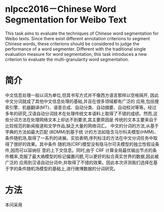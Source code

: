 # nlpcc2016－Chinese Word Segmentation for Weibo Text
This task aims to evaluate the techniques of Chinese word segmentation for Weibo texts. Since there exist different annotation criterions to segment Chinese words, these criterions should be considered to judge the performance of a word segmenter. Different with the traditional single evaluation measure for word segmentation, this task introduces a new criterion to evaluate the multi-granularity word segmentation.

# 简介
   中文信息处理一般以词为单位,但其书写方式并不像西方语言那样以空格隔开, 因此中文分词就成了其他中文信息处理的基础,并且在很多领域都有广泛的 应用,包括搜索引擎、机器翻译(MT)、语音合成、自动分类、自动摘要、自动校对等等。经过多年的研究,汉语自动分词技术在处理传统文本语料上取得了不错的成绩。然而,这些分词方法在处理网络文本上却达不到要求,其主要原因是 传统的文本主要来自于比较规范的新闻报道和文学作品,缺乏大量的网络词汇。
中文的分词的方法,从基于字典的方法如最大匹配 (BDMM)到基于统 计的方法如隐含马尔科夫模型(HMM)、条件随机场,取得了一系列的进展。实验表明,序列标注的方法在中文分词任务中取得了很好的效果。其中条件 随机场(CRF)模型没有隐马尔可夫模型的独立性假设条件,因而可以容纳任 意的上下文信息。同时,由于 CRF 计算全局最优输出节点的条件概率,克服了最大熵模型的标记偏置问题,可以更好的拟合真实世界的数据,因此被广泛的 应用到汉语自动分词中,并取得了不错的效果。因此本次评测我们选择在基于字的条件随机场模型的基础上,进行微博数据的分词研究。

# 方法
本问采用

